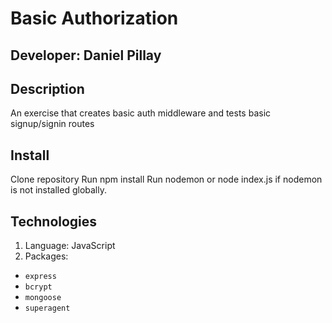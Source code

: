 # Basic Authorization
## Developer: Daniel Pillay
## Description
An exercise that creates basic auth middleware and tests basic signup/signin routes

## Install
Clone repository
Run npm install
Run nodemon or node index.js if nodemon is not installed globally.

## Technologies
1. Language: JavaScript
1. Packages:
- `express`
- `bcrypt`
- `mongoose`
- `superagent`